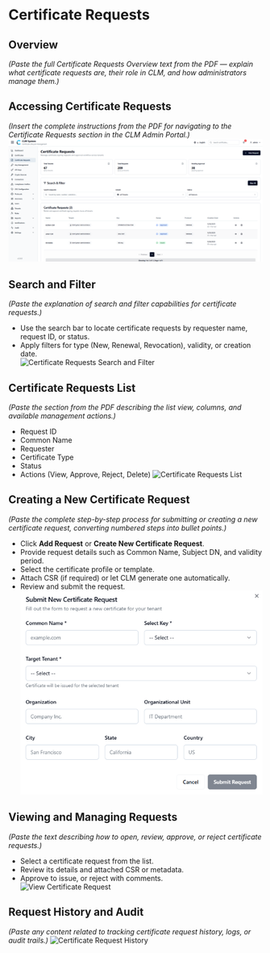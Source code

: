 # Certificate Requests

## Overview
*(Paste the full Certificate Requests Overview text from the PDF — explain what certificate requests are, their role in CLM, and how administrators manage them.)*

## Accessing Certificate Requests
*(Insert the complete instructions from the PDF for navigating to the Certificate Requests section in the CLM Admin Portal.)*
![Certificate Requests Page Overview](images/certificate_requests_page_overview.png)

## Search and Filter
*(Paste the explanation of search and filter capabilities for certificate requests.)*
- Use the search bar to locate certificate requests by requester name, request ID, or status.  
- Apply filters for type (New, Renewal, Revocation), validity, or creation date.  
![Certificate Requests Search and Filter](images/certificate_requests_search_filter.png)

## Certificate Requests List
*(Paste the section from the PDF describing the list view, columns, and available management actions.)*
- Request ID  
- Common Name  
- Requester  
- Certificate Type  
- Status  
- Actions (View, Approve, Reject, Delete)
![Certificate Requests List](images/certificate_requests_list.png)

## Creating a New Certificate Request
*(Paste the complete step-by-step process for submitting or creating a new certificate request, converting numbered steps into bullet points.)*
- Click **Add Request** or **Create New Certificate Request**.  
- Provide request details such as Common Name, Subject DN, and validity period.  
- Select the certificate profile or template.  
- Attach CSR (if required) or let CLM generate one automatically.  
- Review and submit the request.  
![Create Certificate Request Form](images/create_certificate_request_form.png)

## Viewing and Managing Requests
*(Paste the text describing how to open, review, approve, or reject certificate requests.)*
- Select a certificate request from the list.  
- Review its details and attached CSR or metadata.  
- Approve to issue, or reject with comments.  
![View Certificate Request](images/view_certificate_request.png)

## Request History and Audit
*(Paste any content related to tracking certificate request history, logs, or audit trails.)*
![Certificate Request History](images/certificate_request_history.png)
